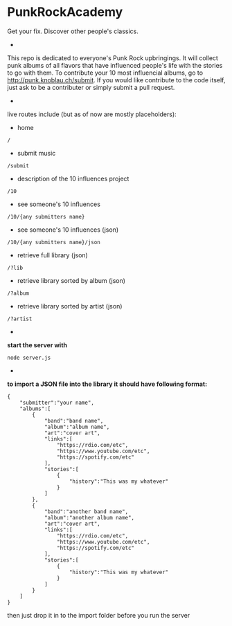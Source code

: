 # PunkRockAcademy
Get your fix. Discover other people's classics.

-
This repo is dedicated to everyone's Punk Rock upbringings.  It will collect punk albums of all flavors that have influenced people's life with the stories to go with them.  To contribute your 10 most influencial albums, go to http://punk.knoblau.ch/submit. If you would like contribute to the code itself, just ask to be a contributer or simply submit a pull request.

-
live routes include (but as of now are mostly placeholders):

+ home
```
/
```

+ submit music
```
/submit
```

+ description of the 10 influences project
```
/10
```

+ see someone's 10 influences
```
/10/{any submitters name}
```

+ see someone's 10 influences (json)
```
/10/{any submitters name}/json
```

+ retrieve full library (json)
```
/?lib
```

+ retrieve library sorted by album (json)
```
/?album
```


+ retrieve library sorted by artist (json)
```
/?artist
```


-
**start the server with**
```
node server.js
```

-
**to import a JSON file into the library it should have following format:**

```
{
    "submitter":"your name",
    "albums":[
        {
            "band":"band name",
            "album":"album name",
            "art":"cover art",
            "links":[
                "https://rdio.com/etc",
                "https://www.youtube.com/etc",
                "https://spotify.com/etc"
            ],
            "stories":[
                {
                    "history":"This was my whatever"
                }
            ]
        },
        {
            "band":"another band name",
            "album":"another album name",
            "art":"cover art",
            "links":[
                "https://rdio.com/etc",
                "https://www.youtube.com/etc",
                "https://spotify.com/etc"
            ],
            "stories":[
                {
                    "history":"This was my whatever"
                }
            ]
        }
    ]
}
```

then just drop it in to the import folder before you run the server